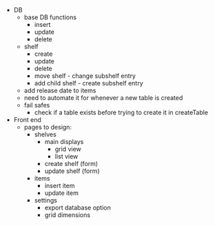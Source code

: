 - DB
    - base DB functions
        - insert
        - update
        - delete
    - shelf
        - create
        - update
        - delete
        - move shelf - change subshelf entry
        - add child shelf - create subshelf entry
    - add release date to items
    - need to automate it for whenever a new table is created
    - fail safes
        - check if a table exists before trying to create it in createTable
- Front end
    - pages to design:
        - shelves
            - main displays
                - grid view
                - list view
            - create shelf (form)
            - update shelf (form)
        - items
            - insert item
            - update item
        - settings
            - export database option
            - grid dimensions
